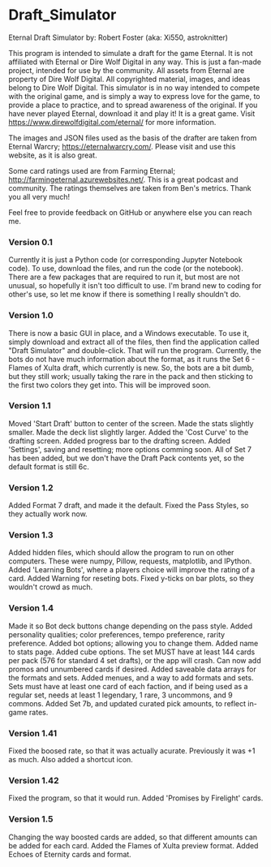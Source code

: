 # Draft_Simulator
Eternal Draft Simulator
by: Robert Foster (aka: Xi550, astroknitter)

This program is intended to simulate a draft for the game Eternal. It is not affiliated with Eternal or Dire Wolf Digital in any way. This is just a fan-made project, intended for use by the community. All assets from Eternal are property of Dire Wolf Digital. All copyrighted material, images, and ideas belong to Dire Wolf Digital. This simulator is in no way intended to compete with the original game, and is simply a way to express love for the game, to provide a place to practice, and to spread awareness of the original. If you have never played Eternal, download it and play it! It is a great game. Visit https://www.direwolfdigital.com/eternal/ for more information.

The images and JSON files used as the basis of the drafter are taken from Eternal Warcry; https://eternalwarcry.com/. Please visit and use this website, as it is also great.

Some card ratings used are from Farming Eternal; http://farmingeternal.azurewebsites.net/. This is a great podcast and community. The ratings themselves are taken from Ben's metrics. Thank you all very much!

Feel free to provide feedback on GitHub or anywhere else you can reach me.



### Version 0.1 ###

Currently it is just a Python code (or corresponding Jupyter Notebook code). To use, download the files, and run the code (or the notebook). There are a few packages that are required to run it, but most are not unusual, so hopefully it isn't too difficult to use. I'm brand new to coding for other's use, so let me know if there is something I really shouldn't do.

### Version 1.0 ###

There is now a basic GUI in place, and a Windows executable. To use it, simply download and extract all of the files, then find the application called "Draft Simulator" and double-click. That will run the program. Currently, the bots do not have much information about the format, as it runs the Set 6 - Flames of Xulta draft, which currently is new. So, the bots are a bit dumb, but they still work; usually taking the rare in the pack and then sticking to the first two colors they get into. This will be improved soon.

### Version 1.1 ###

Moved 'Start Draft' button to center of the screen.
Made the stats slightly smaller.
Made the deck list slightly larger.
Added the 'Cost Curve' to the drafting screen.
Added progress bar to the drafting screen.
Added 'Settings', saving and resetting; more options comming soon.
All of Set 7 has been added, but we don't have the Draft Pack contents yet, so the default format is still 6c. 

### Version 1.2 ###

Added Format 7 draft, and made it the default.
Fixed the Pass Styles, so they actually work now.

### Version 1.3 ###

Added hidden files, which should allow the program to run on other computers. These were numpy, Pillow, requests, matplotlib, and IPython.
Added 'Learning Bots', where a players choice will improve the rating of a card.
Added Warning for reseting bots.
Fixed y-ticks on bar plots, so they wouldn't crowd as much.

### Version 1.4 ###

Made it so Bot deck buttons change depending on the pass style.
Added personality qualities; color preferences, tempo preference, rarity preference.
Added bot options; allowing you to change them.
Added name to stats page.
Added cube options. The set MUST have at least 144 cards per pack (576 for standard 4 set drafts), or the app will crash.
Can now add promos and unnumbered cards if desired.
Added saveable data arrays for the formats and sets.
Added menues, and a way to add formats and sets.
Sets must have at least one card of each faction, and if being used as a regular set, needs at least 1 legendary, 1 rare, 3 uncommons, and 9 commons.
Added Set 7b, and updated curated pick amounts, to reflect in-game rates.

### Version 1.41 ###

Fixed the boosed rate, so that it was actually acurate. Previously it was +1 as much.
Also added a shortcut icon.

### Version 1.42 ###

Fixed the program, so that it would run.
Added 'Promises by Firelight' cards.

### Version 1.5 ###

Changing the way boosted cards are added, so that different amounts can be added for each card.
Added the Flames of Xulta preview format.
Added Echoes of Eternity cards and format.
